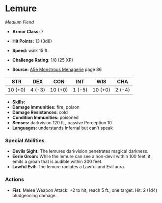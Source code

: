 # Lemure

*Medium* *Fiend*

- **Armor Class:** 7
- **Hit Points:** 13 (3d8)
- **Speed:** walk 15 ft.

- **Challenge Rating:** 1/8 (25 XP)
- **Source:** [A5e Monstrous Menagerie](https://enpublishingrpg.com/products/level-up-monstrous-menagerie-a5e) page 86

| STR | DEX | CON | INT | WIS | CHA |
| --- | --- | --- | --- | --- | --- |
| 10 (+0) | 4 (-3) | 10 (+0) | 1 (-5) | 10 (+0) | 2 (-4) |

- **Skills:** 
- **Damage Immunities:** fire, poison
- **Damage Resistances:** cold
- **Condition Immunities:** poisoned
- **Senses:** darkvision 120 ft., passive Perception 10
- **Languages:** understands Infernal but can't speak

### Special Abilities

- **Devils Sight:** The lemures darkvision penetrates magical darkness.
- **Eerie Groan:** While the lemure can see a non-devil within 100 feet, it emits a groan that is audible within 300 feet.
- **Lawful Evil:** The lemure radiates a Lawful and Evil aura.

### Actions

- **Fist:** Melee Weapon Attack: +2 to hit, reach 5 ft., one target. Hit: 2 (1d4) bludgeoning damage.


